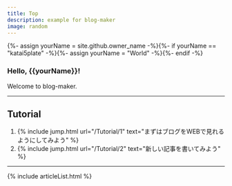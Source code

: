 ```yaml
---
title: Top
description: example for blog-maker
image: random
---
```

{%- assign yourName = site.github.owner_name -%}{%- if yourName == "katai5plate" -%}{%- assign yourName = "World" -%}{%- endif -%}

### Hello, {{yourName}}!
Welcome to blog-maker.

---

## Tutorial
1. {% include jump.html url="/Tutorial/1" text="まずはブログをWEBで見れるようにしてみよう" %}
2. {% include jump.html url="/Tutorial/2" text="新しい記事を書いてみよう" %}

---

{% include articleList.html %}

